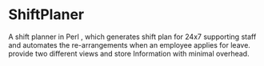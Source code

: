 # ShiftPlaner
A shift planner in Perl , which generates shift plan for 24x7 supporting staff and automates the re-arrangements when an employee applies for leave. provide two different views and store Information with minimal overhead.
